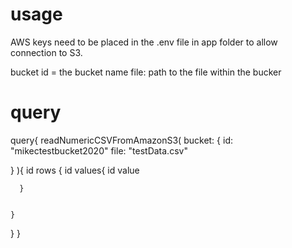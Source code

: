 
# usage

AWS keys need to be placed in the .env file in app folder to allow connection to S3.

bucket id = the bucket name
file: path to the file within the bucker 

# query
query{
  readNumericCSVFromAmazonS3(
    bucket: {
      id: "mikectestbucket2020"
      file: "testData.csv"
  
  }
  ){
    id
    rows {
      id
      values{
        id
        value
        
      }
     
      
    }
  }
}